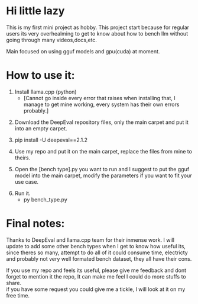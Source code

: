 # Hi little lazy
This is my first mini project as hobby.
This project start because for regular users its very overhealming to get to know about how to bench llm without going through many videos,docs,etc.

Main focused on using gguf models and gpu(cuda) at moment.

# How to use it:

1. Install llama.cpp (python) 
   - [Cannot go inside every error that raises when installing that, I manage to get mine working, every system has their own errors probably.]
>
2. Download the DeepEval repository files, only the main carpet and put it into an empty carpet.
>
3. pip install -U deepeval==2.1.2
>
4. Use my repo and put it on the main carpet, replace the files from mine to theirs.
>
5. Open the [bench type].py you want to run and I suggest to put the gguf model into the main carpet, modify the parameters if you want to fit your use case.
>
6. Run it.
    - py bench_type.py




# Final notes:
Thanks to DeepEval and llama.cpp team for their inmense work.
I will update to add some other bench types when I get to know how useful its, since theres so many,
attempt to do all of it could consume time, electricty and probably not very well formated bench dataset, they all have their cons.

If you use my repo and feels its useful, please give me feedback and dont forget to mention it the repo, It can make me feel I could do more stuffs to share.\
if you have some request you could give me a tickle, I will look at it on my free time.
